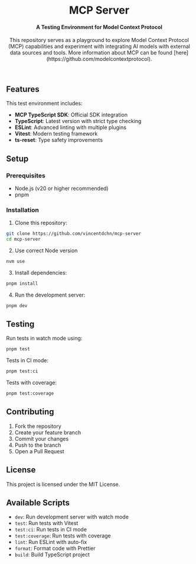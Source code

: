 <h1 align="center">
  MCP Server
</h1>
<h4 align="center">
  A Testing Environment for Model Context Protocol
</h4>
<p align="center">
This repository serves as a playground to explore Model Context Protocol (MCP) capabilities and experiment with 
integrating AI models with external data sources and tools.
More information about MCP can be found [here](https://github.com/modelcontextprotocol).
</p>

<br/>

## Features

This test environment includes:

-   **MCP TypeScript SDK**: Official SDK integration
-   **TypeScript**: Latest version with strict type checking
-   **ESLint**: Advanced linting with multiple plugins
-   **Vitest**: Modern testing framework
-   **ts-reset**: Type safety improvements

## Setup

### Prerequisites

-   Node.js (v20 or higher recommended)
-   pnpm

### Installation

1. Clone this repository:

```bash
git clone https://github.com/vincentdchn/mcp-server
cd mcp-server
```

2. Use correct Node version

```bash
nvm use
```

3. Install dependencies:

```bash
pnpm install
```

4. Run the development server:

```bash
pnpm dev
```

## Testing

Run tests in watch mode using:

```bash
pnpm test
```

Tests in CI mode:

```bash
pnpm test:ci
```

Tests with coverage:

```bash
pnpm test:coverage
```

## Contributing

1. Fork the repository
2. Create your feature branch
3. Commit your changes
4. Push to the branch
5. Open a Pull Request

## License

This project is licensed under the MIT License.

## Available Scripts

-   `dev`: Run development server with watch mode
-   `test`: Run tests with Vitest
-   `test:ci`: Run tests in CI mode
-   `test:coverage`: Run tests with coverage
-   `lint`: Run ESLint with auto-fix
-   `format`: Format code with Prettier
-   `build`: Build TypeScript project
